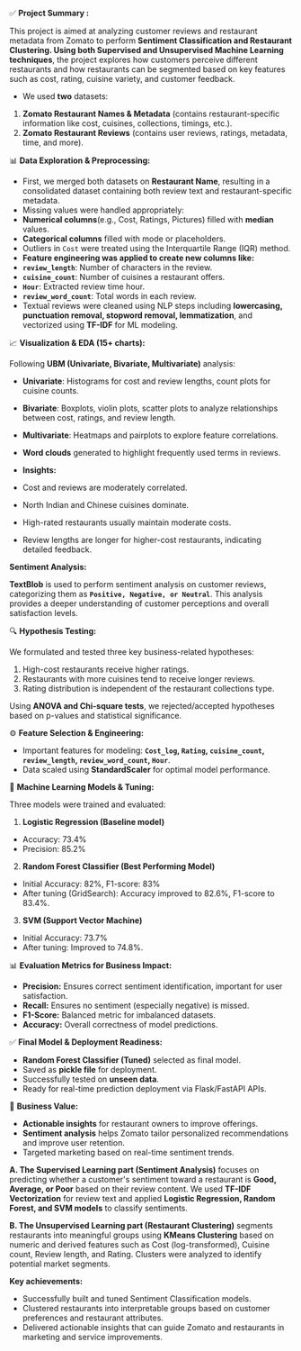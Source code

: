 ✅ **Project Summary :**

This project is aimed at analyzing customer reviews and restaurant metadata from Zomato to perform **Sentiment Classification and Restaurant Clustering. Using both Supervised and Unsupervised Machine Learning techniques**, the project explores how customers perceive different restaurants and how restaurants can be segmented based on key features such as cost, rating, cuisine variety, and customer feedback.

* We used **two** datasets:
1. **Zomato Restaurant Names & Metadata** (contains restaurant-specific information like cost, cuisines, collections, timings, etc.).
2. **Zomato Restaurant Reviews** (contains user reviews, ratings, metadata, time, and more).

📊 **Data Exploration & Preprocessing:**
* First, we merged both datasets on **Restaurant Name**, resulting in a consolidated dataset containing both review text and restaurant-specific metadata.
* Missing values were handled appropriately:
 * **Numerical columns**(e.g., Cost, Ratings, Pictures) filled with **median** values.
 * **Categorical columns** filled with mode or placeholders.
* Outliers in `Cost` were treated using the Interquartile Range (IQR) method.
 * **Feature engineering was applied to create new columns like:**
 * **`review_length`**: Number of characters in the review.
 * **`cuisine_count`**: Number of cuisines a restaurant offers.
 * **`Hour`**: Extracted review time hour.
 * **`review_word_count`**: Total words in each review.
* Textual reviews were cleaned using NLP steps including **lowercasing, punctuation removal, stopword removal, lemmatization**, and vectorized using **TF-IDF** for ML modeling.

📈 **Visualization & EDA (15+ charts):**

Following **UBM (Univariate, Bivariate, Multivariate)** analysis:

*  **Univariate**: Histograms for cost and review lengths, count plots for cuisine counts.
*  **Bivariate**: Boxplots, violin plots, scatter plots to analyze relationships between cost, ratings, and review length.
*  **Multivariate**: Heatmaps and pairplots to explore feature correlations.
* **Word clouds** generated to highlight frequently used terms in reviews.

* **Insights:**
* Cost and reviews are moderately correlated.
* North Indian and Chinese cuisines dominate.
* High-rated restaurants usually maintain moderate costs.
* Review lengths are longer for higher-cost restaurants, indicating detailed feedback.

**Sentiment Analysis:**

**TextBlob** is used to perform sentiment analysis on customer reviews, categorizing them as **`Positive, Negative, or Neutral`**. This analysis provides a deeper understanding of customer perceptions and overall satisfaction levels.


🔍 **Hypothesis Testing:**

We formulated and tested three key business-related hypotheses:

1. High-cost restaurants receive higher ratings.
2. Restaurants with more cuisines tend to receive longer reviews.
3. Rating distribution is independent of the restaurant collections type.

Using **ANOVA and Chi-square tests**, we rejected/accepted hypotheses based on p-values and statistical significance.

⚙️ **Feature Selection & Engineering:**
* Important features for modeling: **`Cost_log`, `Rating`, `cuisine_count`, `review_length`, `review_word_count`, `Hour`**.
* Data scaled using **StandardScaler** for optimal model performance.

🤖 **Machine Learning Models & Tuning:**

Three models were trained and evaluated:

1. **Logistic Regression (Baseline model)**
* Accuracy: 73.4%
* Precision: 85.2%

2. **Random Forest Classifier (Best Performing Model)**
* Initial Accuracy: 82%, F1-score: 83%
* After tuning (GridSearch): Accuracy improved to 82.6%, F1-score to 83.4%.

3. **SVM (Support Vector Machine)**
* Initial Accuracy: 73.7%
* After tuning: Improved to 74.8%.

📊 **Evaluation Metrics for Business Impact:**
* **Precision:** Ensures correct sentiment identification, important for user satisfaction.
* **Recall:** Ensures no sentiment (especially negative) is missed.
* **F1-Score:** Balanced metric for imbalanced datasets.
* **Accuracy:** Overall correctness of model predictions.

✅ **Final Model & Deployment Readiness:**
* **Random Forest Classifier (Tuned)** selected as final model.
* Saved as **pickle file** for deployment.
* Successfully tested on **unseen data**.
* Ready for real-time prediction deployment via Flask/FastAPI APIs.

🚀 **Business Value:**
* **Actionable insights** for restaurant owners to improve offerings.
* **Sentiment analysis** helps Zomato tailor personalized recommendations and improve user retention.
* Targeted marketing based on real-time sentiment trends.

**A. The Supervised Learning part (Sentiment Analysis)** focuses on predicting whether a customer's sentiment toward a restaurant is **Good, Average, or Poor** based on their review content. We used **TF-IDF Vectorization** for review text and applied **Logistic Regression, Random Forest, and SVM models** to classify sentiments.

**B. The Unsupervised Learning part (Restaurant Clustering)** segments restaurants into meaningful groups using **KMeans Clustering** based on numeric and derived features such as Cost (log-transformed), Cuisine count, Review length, and Rating. Clusters were analyzed to identify potential market segments.

**Key achievements:**

* Successfully built and tuned Sentiment Classification models.
* Clustered restaurants into interpretable groups based on customer preferences and restaurant attributes.
* Delivered actionable insights that can guide Zomato and restaurants in marketing and service improvements.

